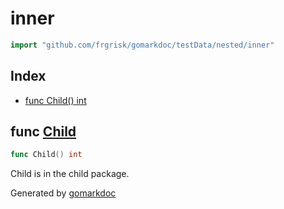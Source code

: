 <!-- Code generated by gomarkdoc. DO NOT EDIT -->

# inner

```go
import "github.com/frgrisk/gomarkdoc/testData/nested/inner"
```

## Index

- [func Child\(\) int](<#Child>)


<a name="Child"></a>
## func [Child](<https://github.com/frgrisk/gomarkdoc?path=testData%2Fnested%2Finner%2Fchild.go&version=GBmaster&lineStyle=plain&line=4&lineEnd=4&lineStartColumn=1&lineEndColumn=17>)

```go
func Child() int
```

Child is in the child package.

Generated by [gomarkdoc](<https://github.com/frgrisk/gomarkdoc>)
